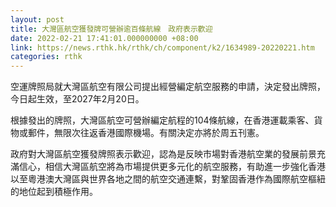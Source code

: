 ```yaml
---
layout: post
title: 大灣區航空獲發牌可營辦逾百條航線　政府表示歡迎
date: 2022-02-21 17:41:01.000000000 +08:00
link: https://news.rthk.hk/rthk/ch/component/k2/1634989-20220221.htm
categories: rthk
---
```


空運牌照局就大灣區航空有限公司提出經營編定航空服務的申請，決定發出牌照，今日起生效，至2027年2月20日。

根據發出的牌照，大灣區航空可營辦編定航程的104條航線，在香港運載乘客、貨物或郵件，無限次往返香港國際機場。有關決定亦將於周五刊憲。

政府對大灣區航空獲發牌照表示歡迎，認為是反映市場對香港航空業的發展前景充滿信心，相信大灣區航空將為市場提供更多元化的航空服務，有助進一步強化香港以至粵港澳大灣區與世界各地之間的航空交通連繫，對鞏固香港作為國際航空樞紐的地位起到積極作用。
